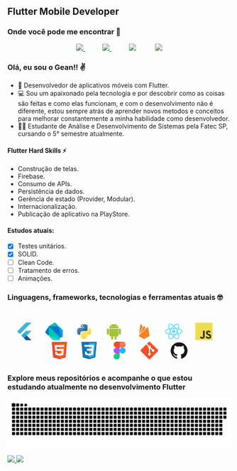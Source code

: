## Flutter Mobile Developer


### Onde você pode me encontrar :iphone:

<p align="center">
  <a href="https://www.linkedin.com/in/gean-martins-silva">
    <img src="https://img.shields.io/badge/linkedin-%230077B5.svg?&style=for-the-badge&logo=linkedin&logoColor=white&link=mailto:https://www.linkedin.com/in/gean-martins-silva/">
  </a>
  &nbsp;&nbsp;&nbsp;&nbsp;&nbsp;&nbsp;&nbsp;&nbsp;&nbsp;
  <a href="https://github.com/GeanMartinsSilva">
    <img  src="https://img.shields.io/badge/github-%23100000.svg?&style=for-the-badge&logo=github&logoColor=white&link=mailto:https://github.com/GeanMartinsSilva">
  </a>
  &nbsp;&nbsp;&nbsp;&nbsp;&nbsp;&nbsp;&nbsp;&nbsp;&nbsp;
  <a href="https://t.me/GeanMartinsSilva" target="_blank">
    <img src="https://img.shields.io/badge/Telegram-2CA5E0?style=for-the-badge&logo=telegram&logoColor=white" target="_blank"></a>
  &nbsp;&nbsp;&nbsp;&nbsp;&nbsp;&nbsp;&nbsp;&nbsp;&nbsp;
  <a href="mailto:gemartins.silva@gmail.com">
    <img src="https://img.shields.io/badge/gmail-D14836?&style=for-the-badge&logo=gmail&logoColor=white&link=mailto:gemartins.silva@gmail.com">
  </a>
</p>

### Olá, eu sou o Gean!! ✌️

- 📲 Desenvolvedor de aplicativos móveis com Flutter.
- 💻 Sou um apaixonado pela tecnologia e por descobrir como as coisas são feitas e como elas funcionam, e com o desenvolvimento não é diferente, estou sempre atrás de aprender novos metodos e conceitos para melhorar constantemente a minha habilidade como desenvolvedor.
- 👨‍🎓 Estudante de Análise e Desenvolvimento de Sistemas pela Fatec SP, cursando o 5° semestre atualmente.

#### Flutter Hard Skills :zap:

* Construção de telas.
* Firebase.
* Consumo de APIs.
* Persistência de dados.
* Gerência de estado (Provider, Modular).
* Internacionalização.
* Publicação de aplicativo na PlayStore.

#### Estudos atuais:
- [x] Testes unitários.
- [x] SOLID.
- [ ] Clean Code.
- [ ] Tratamento de erros.
- [ ] Animações.

### Linguagens, frameworks, tecnologias e ferramentas atuais :nerd_face:
</br>
<p align="center">
  <img height="40" src="https://raw.githubusercontent.com/devicons/devicon/master/icons/flutter/flutter-original.svg">
  &nbsp;&nbsp;&nbsp;&nbsp;&nbsp;
  <img height="40" src="https://raw.githubusercontent.com/devicons/devicon/master/icons/dart/dart-original.svg">
  &nbsp;&nbsp;&nbsp;&nbsp;&nbsp;
  <img height="40" src="https://raw.githubusercontent.com/devicons/devicon/master/icons/python/python-original.svg">
  &nbsp;&nbsp;&nbsp;&nbsp;&nbsp;
  <img height="40" src="https://raw.githubusercontent.com/devicons/devicon/master/icons/android/android-original.svg">
  &nbsp;&nbsp;&nbsp;&nbsp;&nbsp;
  <img height="40" src="https://raw.githubusercontent.com/devicons/devicon/master/icons/firebase/firebase-plain.svg">
  &nbsp;&nbsp;&nbsp;&nbsp;&nbsp;
  <img height="40" src="https://raw.githubusercontent.com/devicons/devicon/master/icons/react/react-original.svg">
  &nbsp;&nbsp;&nbsp;&nbsp;&nbsp;
  <img height="40" src="https://raw.githubusercontent.com/devicons/devicon/master/icons/javascript/javascript-original.svg">
  &nbsp;&nbsp;&nbsp;&nbsp;&nbsp;
  <img height="40" src="https://raw.githubusercontent.com/devicons/devicon/master/icons/html5/html5-original.svg">
  &nbsp;&nbsp;&nbsp;&nbsp;&nbsp;
  <img height="40" src="https://raw.githubusercontent.com/devicons/devicon/master/icons/css3/css3-original.svg">
  &nbsp;&nbsp;&nbsp;&nbsp;&nbsp;
  <img height="40" src="https://raw.githubusercontent.com/devicons/devicon/master/icons/figma/figma-original.svg">
  &nbsp;&nbsp;&nbsp;&nbsp;&nbsp;
  <img height="40" src="https://raw.githubusercontent.com/devicons/devicon/master/icons/git/git-original.svg">
  &nbsp;&nbsp;&nbsp;&nbsp;&nbsp;
  <img height="40" src="https://raw.githubusercontent.com/devicons/devicon/master/icons/github/github-original.svg">
</p>


##
### Explore meus repositórios e acompanhe o que estou estudando atualmente no desenvolvimento Flutter

 
<div> 

  ![Snake animation](https://github.com/geanmartinssilva/geanmartinssilva/blob/output/github-contribution-grid-snake.svg)
 
</div>

<div>
  <a href="https://github.com/geanmartinssilva">
  <img height="175em" src="https://github-readme-stats.vercel.app/api?username=geanmartinssilva&show_icons=true&theme=dark&include_all_commits=true&count_private=true"/>
  <img height="175em" src="https://github-readme-stats.vercel.app/api/top-langs/?username=geanmartinssilva&layout=compact&langs_count=7&theme=dark"/>
</div>


<!--
**GeanMartinsSilva/GeanMartinsSilva** is a ✨ _special_ ✨ repository because its `README.md` (this file) appears on your GitHub profile.

- ⚡ Fatos Curíosos: Sou apaioxado por esportes e me dou bem com a grande maioria, menos basquete 🏀 mesmo tendo mais de 1,90 de altura, sou Árbitro de Futebol Americano 🏈 a quase 10 anos, meu cachorro é mais mimado que a maioria das crianças pequenas e já tentei criar um algoritmo na qual eu não conseguisse vencer a maquina mesmo que quisesse... Sim, eu sei que a rebelião das maquinas começou por muito menos que isso 😆

Here are some ideas to get you started:

- 🔭 I’m currently working on ...
- 🌱 I’m currently learning ...
- 👯 I’m looking to collaborate on ...
- 🤔 I’m looking for help with ...
- 💬 Ask me about ...
- 📫 How to reach me: ...
- 😄 Pronouns: ...
- ⚡ Fun fact: ...
-->
